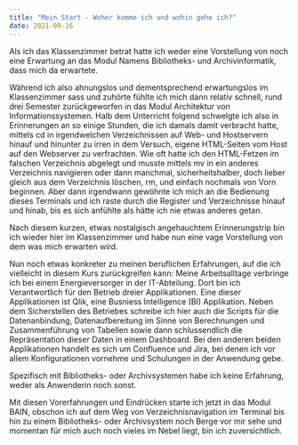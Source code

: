 ```yaml
---
title: "Mein Start - Woher komme ich und wohin gehe ich?"
date: 2021-09-16
---
```


Als ich das Klassenzimmer betrat hatte ich weder eine Vorstellung von noch eine Erwartung an das Modul Namens Bibliotheks- und Archivinformatik, dass mich da erwartete.

Während ich also ahnungslos und dementsprechend erwartungslos im Klassenzimmer sass und zuhörte fühlte ich mich dann relativ schnell, rund drei Semester zurückgeworfen in das Modul Architektur von Informationssystemen. Halb dem Unterricht folgend schwelgte ich also in Erinnerungen an so einige Stunden, die ich damals damit verbracht hatte, mittels cd in irgendwelchen Verzeichnissen auf Web- und Hostservern hinauf und hinunter zu irren in dem Versuch, eigene HTML-Seiten vom Host auf den Webserver zu verfrachten. Wie oft hatte ich den HTML-Fetzen im falschen Verzeichnis abgelegt und musste mittels mv in ein anderes Verzeichnis navigieren oder dann manchmal, sicherheitshalber, doch lieber gleich aus dem Verzeichnis löschen, rm, und einfach nochmals von Vorn beginnen. Aber dann irgendwann gewöhnte ich mich an die Bedienung dieses Terminals und ich raste durch die Register und Verzeichnisse hinauf und hinab, bis es sich anfühlte als hätte ich nie etwas anderes getan.

Nach diesem kurzen, etwas nostalgisch angehauchtem Erinnerungstrip bin ich wieder hier im Klassenzimmer und habe nun eine vage Vorstellung von dem was mich erwarten wird.

Nun noch etwas konkreter zu meinen beruflichen Erfahrungen, auf die ich vielleicht in diesem Kurs zurückgreifen kann:
Meine Arbeitsalltage verbringe ich bei einem Energieversorger in der IT-Abteilung. Dort bin ich Verantwortlich für den Betrieb dreier Applikationen. Eine dieser Applikationen ist Qlik, eine Busniess Intelligence (BI) Applikation. Neben dem Sicherstellen des Betriebes schreibe ich hier auch die Scripts für die Datenanbindung, Datenaufbereitung im Sinne von Berechnungen und Zusammenführung von Tabellen sowie dann schlussendlich die Repräsentation dieser Daten in einem Dashboard. Bei den anderen beiden Applikationen handelt es sich um Confluence und Jira, bei denen ich vor allem Konfigurationen vornehme und Schulungen in der Anwendung gebe.

Spezifisch mit Bibliotheks- oder Archivsystemen habe ich keine Erfahrung, weder als Anwenderin noch sonst.

Mit diesen Vorerfahrungen und Eindrücken starte ich jetzt in das Modul BAIN, obschon ich auf dem Weg von Verzeichnisnavigation im Terminal bis hin zu einem Bibliotheks- oder Archivsystem noch Berge vor mir sehe und momentan für mich auch noch vieles im Nebel liegt, bin ich zuversichtlich.

